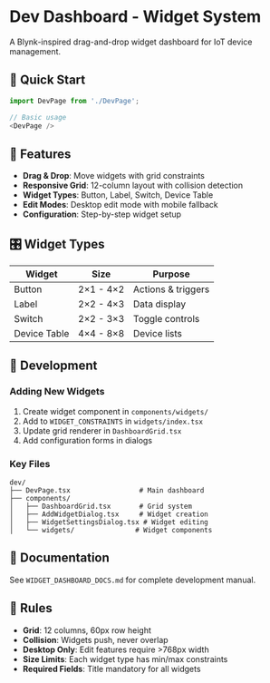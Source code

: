 # Dev Dashboard - Widget System

A Blynk-inspired drag-and-drop widget dashboard for IoT device management.

## 🚀 Quick Start

```typescript
import DevPage from './DevPage';

// Basic usage
<DevPage />
```

## 📱 Features

- **Drag & Drop**: Move widgets with grid constraints
- **Responsive Grid**: 12-column layout with collision detection
- **Widget Types**: Button, Label, Switch, Device Table
- **Edit Modes**: Desktop edit mode with mobile fallback
- **Configuration**: Step-by-step widget setup

## 🎛 Widget Types

| Widget | Size | Purpose |
|--------|------|---------|
| Button | 2×1 - 4×2 | Actions & triggers |
| Label | 2×2 - 4×3 | Data display |
| Switch | 2×2 - 3×3 | Toggle controls |
| Device Table | 4×4 - 8×8 | Device lists |

## 🔧 Development

### Adding New Widgets

1. Create widget component in `components/widgets/`
2. Add to `WIDGET_CONSTRAINTS` in `widgets/index.tsx`
3. Update grid renderer in `DashboardGrid.tsx`
4. Add configuration forms in dialogs

### Key Files

```
dev/
├── DevPage.tsx                 # Main dashboard
├── components/
│   ├── DashboardGrid.tsx       # Grid system
│   ├── AddWidgetDialog.tsx     # Widget creation
│   ├── WidgetSettingsDialog.tsx # Widget editing
│   └── widgets/               # Widget components
```

## 📖 Documentation

See `WIDGET_DASHBOARD_DOCS.md` for complete development manual.

## 🎯 Rules

- **Grid**: 12 columns, 60px row height
- **Collision**: Widgets push, never overlap
- **Desktop Only**: Edit features require >768px width
- **Size Limits**: Each widget type has min/max constraints
- **Required Fields**: Title mandatory for all widgets 